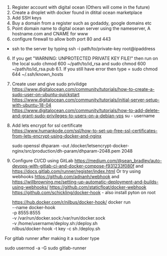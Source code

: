 
1. Register account with digital ocean (Others will come in the future)
2. Create a droplet with docker found in ditital ocean marketplace
3. Add SSH keys
3. Buy a domain from a register such as godaddy, google domains etc
4. Point domain name to digital ocean server using the nameserver, A hostname.com and CNAME for www
5. configure firewall to allow both port 80 and 443
*  ssh to the server by typing ssh -i path/to/private-key root@ipaddress
6. If you get "WARNING: UNPROTECTED PRIVATE KEY FILE!" then run on the local sudo chmod 600 ~/path/to/id_rsa and sudo chmod 600 ~/path/to/id_rsa.pub
    6.1. If you still have error then type = sudo chmod 644 ~/.ssh/known_hosts
7. Create user and give sudo privilidge
    https://www.digitalocean.com/community/tutorials/how-to-create-a-sudo-user-on-ubuntu-quickstart
    https://www.digitalocean.com/community/tutorials/initial-server-setup-with-ubuntu-18-04
    https://www.digitalocean.com/community/tutorials/how-to-add-delete-and-grant-sudo-privileges-to-users-on-a-debian-vps
    su - username

6. Add lets encrypt for ssl certificate
    https://www.humankode.com/ssl/how-to-set-up-free-ssl-certificates-from-lets-encrypt-using-docker-and-nginx

    sudo openssl dhparam -out /docker/letsencrypt-docker-nginx/src/production/dh-param/dhparam-2048.pem 2048



7. Configure CI/CD using GitLab https://medium.com/@sean_bradley/auto-devops-with-gitlab-ci-and-docker-compose-f931233f080f and https://docs.gitlab.com/runner/register/index.html
    Or try using webhooks https://github.com/adnanh/webhook and https://willbrowning.me/setting-up-automatic-deployment-and-builds-using-webhooks/
    https://github.com/staticfloat/docker-webhook
    https://github.com/schickling/docker-hook - also install pyton on root

    https://hub.docker.com/r/nilbus/docker-hook/
    docker run \
  --name docker-hook \
  -p 8555:8555 \
  -v /var/run/docker.sock:/var/run/docker.sock \
  -v /home/username/deploy.sh:/deploy.sh \
  nilbus/docker-hook -t key -c sh /deploy.sh



For gitlab runner after making it a sudoer type

sudo usermod -a -G sudo gitlab-runner
